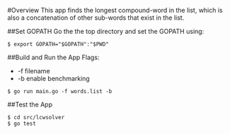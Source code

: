 #Overview
This app finds the longest compound-word in the list, which is also a concatenation of other sub-words that exist in the list.

##Set GOPATH
Go the the top directory and set the GOPATH using:
```
$ export GOPATH="$GOPATH":"$PWD"
```

##Build and Run the App
Flags:<br>
  * -f filename
  * -b enable benchmarking

```
$ go run main.go -f words.list -b
```

##Test the App
```
$ cd src/lcwsolver
$ go test
```